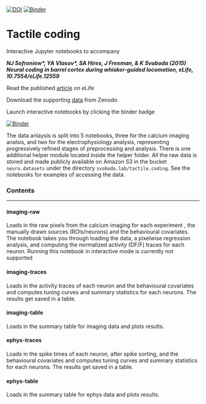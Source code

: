 
[![DOI](https://zenodo.org/badge/41120150.svg)](https://zenodo.org/badge/latestdoi/41120150) [![Binder](http://mybinder.org/badge.svg)](http://mybinder.org/repo/sofroniewn/tactile-coding)


# Tactile coding

Interactive Jupyter notebooks to accompany 

***NJ Sofroniew\*, YA Vlasov\*, SA Hires, J Freeman, & K Svoboda (2015) Neural coding in barrel cortex during whisker-guided locomotion, eLife, 10.7554/eLife.12559***

Read the published [article](http://elifesciences.org/content/4/e12559v1) on eLife

Download the supporting [data](https://doi.org/10.5281/zenodo.2949959) from Zenodo

Launch interactive notebooks by clicking the binder badge

[![Binder](http://mybinder.org/badge.svg)](http://mybinder.org/repo/sofroniewn/tactile-coding)

The data anlaysis is split into 5 notebooks, three for the calcium imaging analsis, and two for the electrophysiology analysis, representing progressively refined stages of preprocessing and analysis. There is one additional helper module located inside the helper folder. All the raw data is stored and made publicly available on Amazon S3 in the bucket `neuro.datasets` under the directory `svoboda.lab/tactile.coding`. See the notebooks for examples of accessing the data.


### Contents
--------

#### imaging-raw

Loads in the raw pixels from the calcium imaging for each experiment , the manually drawn sources (ROIs/neurons) and the behavioural covariates. The notebook takes you through loading the data, a pixelwise regression analysis, and computing the normalized activity (DF/F) traces for each neuron. Running this notebook in interactive mode is currently not supported

#### imaging-traces
Loads in the activity traces of each neuron and the behavioural covariates and computes tuning curves and summary statistics for each neurons. The results get saved in a table. 

#### imaging-table
Loads in the summary table for imaging data and plots results.

#### ephys-traces
Loads in the spike times of each neuron, after spike sorting, and the behavioural covariates and computes tuning curves and summary statistics for each neurons. The results get saved in a table.

#### ephys-table
Loads in the summary table for ephys data and plots results.
